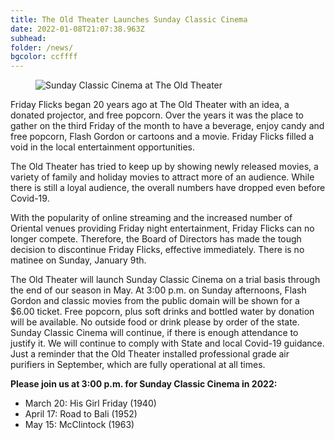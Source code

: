 ```yaml
---
title: The Old Theater Launches Sunday Classic Cinema
date: 2022-01-08T21:07:38.963Z
subhead:
folder: /news/
bgcolor: ccffff
---
```


<figure>
  <img
    src="/images/about/sunday-classic-cinema.jpg"
    alt="Sunday Classic Cinema at The Old Theater"
    loading="lazy"
  />
  <figcaption class="italic">
  </figcaption>
</figure>

Friday Flicks began 20 years ago at The Old Theater with an idea, a donated projector, and free popcorn.  Over the years it was the place to gather on the third Friday of the month to have a beverage, enjoy candy and free popcorn, Flash Gordon or cartoons and a movie.  Friday Flicks filled a void in the local entertainment opportunities.

The Old Theater has tried to keep up by showing newly released movies, a variety of family and holiday movies to attract more of an audience.  While there is still a loyal audience, the overall numbers have dropped even before Covid-19.

With the popularity of online streaming and the increased number of Oriental venues providing Friday night entertainment, Friday Flicks can no longer compete.  Therefore, the Board of Directors has made the tough decision to discontinue Friday Flicks, effective immediately.  There is no matinee on Sunday, January 9th.

The Old Theater will launch Sunday Classic Cinema on a trial basis through the end of our season in May.  At 3:00 p.m. on Sunday afternoons, Flash Gordon and classic movies from the public domain will be shown for a $6.00 ticket.  Free popcorn, plus soft drinks and bottled water by donation will be available.  No outside food or drink please by order of the state.  Sunday Classic Cinema will continue, if there is enough attendance to justify it.  We will continue to comply with State and local Covid-19 guidance.  Just a reminder that the Old Theater installed professional grade air purifiers in September, which are fully operational at all times.
   
**Please join us at 3:00 p.m. for Sunday Classic Cinema in 2022:**

- March 20:  His Girl Friday (1940)
- April 17: Road to Bali (1952)
- May 15: McClintock (1963)  



